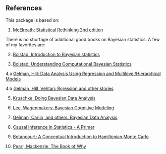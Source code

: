 ## References

This package is based on:

1. [McElreath: Statistical Rethinking 2nd edition](http://xcelab.net/rm/statistical-rethinking/)

There is no shortage of additional good books on Bayesian statistics. A few of my favorites are:

2. [Bolstad: Introduction to Bayesian statistics](http://www.wiley.com/WileyCDA/WileyTitle/productCd-1118593227.html)

3. [Bolstad: Understanding Computational Bayesian Statistics](http://www.wiley.com/WileyCDA/WileyTitle/productCd-0470046090.html)

4.a [Gelman, Hill: Data Analysis Using Regression and Multilevel/Hierarchical Models](http://www.stat.columbia.edu/~gelman/arm/)

4.b [Gelman, Hill, Vehtari: Rgression and other stories](https://www.cambridge.org/highereducation/books/regression-and-other-stories/DD20DD6C9057118581076E54E40C372C#overview)

5. [Kruschke: Doing Bayesian Data Analysis](https://sites.google.com/site/doingbayesiandataanalysis/what-s-new-in-2nd-ed)

6. [Lee, Wagenmakers: Bayesian Cognitive Modeling](https://www.cambridge.org/us/academic/subjects/psychology/psychology-research-methods-and-statistics/bayesian-cognitive-modeling-practical-course?format=PB&isbn=9781107603578)

7. [Gelman, Carlin, and others: Bayesian Data Analysis](http://www.stat.columbia.edu/~gelman/book/)

8. [Causal Inference in Statistics - A Primer](https://www.wiley.com/en-us/Causal+Inference+in+Statistics%3A+A+Primer-p-9781119186847)

9. [Betancourt: A Conceptual Introduction to Hamiltonian Monte Carlo](https://arxiv.org/abs/1701.02434)

10. [Pearl, Mackenzie: The Book of Why](https://www.basicbooks.com/titles/judea-pearl/the-book-of-why/9780465097616/)